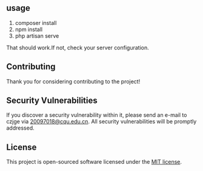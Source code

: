 ## usage

 1. composer install
 2. npm install
 3. php artisan serve
 
 That should work.If not, check your server configuration.

## Contributing

Thank you for considering contributing to the project!

## Security Vulnerabilities

If you discover a security vulnerability within it, please send an e-mail to czjge via [20097018@cqu.edu.cn](mailto:20097018@cqu.edu.cn). All security vulnerabilities will be promptly addressed.

## License

This project is open-sourced software licensed under the [MIT license](https://opensource.org/licenses/MIT).
